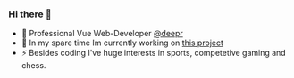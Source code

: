 ### Hi there 👋

- 🌱 Professional Vue Web-Developer [@deepr](https://www.wunschgutschein.de/)
- 🔭 In my spare time Im currently working on [this project](https://github.com/Matthias-Mosthof/Complete-Server-Side-Rendered-App-NodeJS-Express-MongoDB-Mongoose)
- ⚡ Besides coding I've huge interests in sports, competetive gaming and chess. 

<!--
**Matthias-Mosthof/Matthias-Mosthof** is a ✨ _special_ ✨ repository because its `README.md` (this file) appears on your GitHub profile.

Here are some ideas to get you started:

- 🔭 I’m currently working on ...
- 🌱 I’m currently learning ...
- 👯 I’m looking to collaborate on ...
- 🤔 I’m looking for help with ...
- 💬 Ask me about ...
- 📫 How to reach me: ...
- 😄 Pronouns: ...
- ⚡ Fun fact: ...
-->
